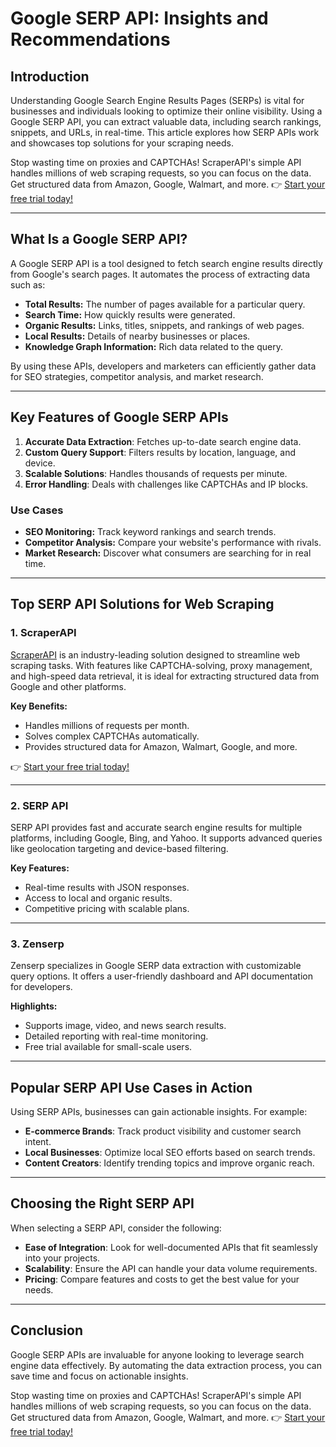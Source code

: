 
# Google SERP API: Insights and Recommendations

## Introduction

Understanding Google Search Engine Results Pages (SERPs) is vital for businesses and individuals looking to optimize their online visibility. Using a Google SERP API, you can extract valuable data, including search rankings, snippets, and URLs, in real-time. This article explores how SERP APIs work and showcases top solutions for your scraping needs.

Stop wasting time on proxies and CAPTCHAs! ScraperAPI's simple API handles millions of web scraping requests, so you can focus on the data. Get structured data from Amazon, Google, Walmart, and more. 👉 [Start your free trial today!](https://bit.ly/Scraperapi)

---

## What Is a Google SERP API?

A Google SERP API is a tool designed to fetch search engine results directly from Google's search pages. It automates the process of extracting data such as:

- **Total Results:** The number of pages available for a particular query.
- **Search Time:** How quickly results were generated.
- **Organic Results:** Links, titles, snippets, and rankings of web pages.
- **Local Results:** Details of nearby businesses or places.
- **Knowledge Graph Information:** Rich data related to the query.

By using these APIs, developers and marketers can efficiently gather data for SEO strategies, competitor analysis, and market research.

---

## Key Features of Google SERP APIs

1. **Accurate Data Extraction**: Fetches up-to-date search engine data.
2. **Custom Query Support**: Filters results by location, language, and device.
3. **Scalable Solutions**: Handles thousands of requests per minute.
4. **Error Handling**: Deals with challenges like CAPTCHAs and IP blocks.

### Use Cases

- **SEO Monitoring:** Track keyword rankings and search trends.
- **Competitor Analysis:** Compare your website's performance with rivals.
- **Market Research:** Discover what consumers are searching for in real time.

---

## Top SERP API Solutions for Web Scraping

### 1. ScraperAPI

[ScraperAPI](https://bit.ly/Scraperapi) is an industry-leading solution designed to streamline web scraping tasks. With features like CAPTCHA-solving, proxy management, and high-speed data retrieval, it is ideal for extracting structured data from Google and other platforms.

**Key Benefits:**

- Handles millions of requests per month.
- Solves complex CAPTCHAs automatically.
- Provides structured data for Amazon, Walmart, Google, and more.

👉 [Start your free trial today!](https://bit.ly/Scraperapi)

---

### 2. SERP API

SERP API provides fast and accurate search engine results for multiple platforms, including Google, Bing, and Yahoo. It supports advanced queries like geolocation targeting and device-based filtering.

**Key Features:**

- Real-time results with JSON responses.
- Access to local and organic results.
- Competitive pricing with scalable plans.

---

### 3. Zenserp

Zenserp specializes in Google SERP data extraction with customizable query options. It offers a user-friendly dashboard and API documentation for developers.

**Highlights:**

- Supports image, video, and news search results.
- Detailed reporting with real-time monitoring.
- Free trial available for small-scale users.

---

## Popular SERP API Use Cases in Action

Using SERP APIs, businesses can gain actionable insights. For example:

- **E-commerce Brands**: Track product visibility and customer search intent.
- **Local Businesses**: Optimize local SEO efforts based on search trends.
- **Content Creators**: Identify trending topics and improve organic reach.

---

## Choosing the Right SERP API

When selecting a SERP API, consider the following:

- **Ease of Integration**: Look for well-documented APIs that fit seamlessly into your projects.
- **Scalability**: Ensure the API can handle your data volume requirements.
- **Pricing**: Compare features and costs to get the best value for your needs.

---

## Conclusion

Google SERP APIs are invaluable for anyone looking to leverage search engine data effectively. By automating the data extraction process, you can save time and focus on actionable insights.

Stop wasting time on proxies and CAPTCHAs! ScraperAPI's simple API handles millions of web scraping requests, so you can focus on the data. Get structured data from Amazon, Google, Walmart, and more. 👉 [Start your free trial today!](https://bit.ly/Scraperapi)
